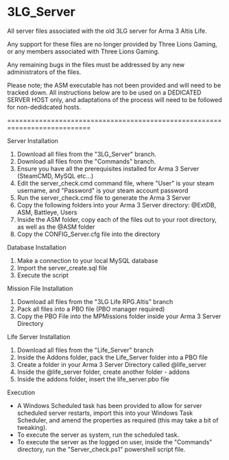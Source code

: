 # 3LG_Server
All server files associated with the old 3LG server for Arma 3 Altis Life.

Any support for these files are no longer provided by Three Lions Gaming, or any members associated with Three Lions Gaming.

Any remaining bugs in the files must be addressed by any new administrators of the files.

Please note; the ASM executable has not been provided and will need to be tracked down.
All instructions below are to be used on a DEDICATED SERVER HOST only, and adaptations of the process will need to be followed for non-dedidcated hosts.

===========================================================================

Server Installation

1. Download all files from the "3LG_Server" branch.
2. Download all files from the "Commands" branch.
3. Ensure you have all the prerequisites installed for Arma 3 Server (SteamCMD, MySQL etc...)
4. Edit the server_check.cmd command file, where "User" is your steam username, and "Password" is your steam account password
5. Run the server_check.cmd file to generate the Arma 3 Server
6. Copy the following folders into your Arma 3 Server directory: @ExtDB, ASM, Battleye, Users
7. Inside the ASM folder, copy each of the files out to your root directory, as well as the @ASM folder
8. Copy the CONFIG_Server.cfg file into the directory

Database Installation
1. Make a connection to your local MySQL database
2. Import the server_create.sql file
3. Execute the script

Mission File Installation
1. Download all files from the "3LG Life RPG.Altis" branch
2. Pack all files into a PBO file (PBO manager required)
3. Copy the PBO File into the MPMissions folder inside your Arma 3 Server Directory

Life Server Installation
1. Download all files from the "Life_Server" branch
2. Inside the Addons folder, pack the Life_Server folder into a PBO file
3. Create a folder in your Arma 3 Server Directory called @life_server
4. Inside the @life_server folder, create another folder - addons
5. Inside the addons folder, insert the life_server.pbo file

Execution
- A Windows Scheduled task has been provided to allow for server scheduled server restarts, import this into your Windows Task Scheduler, and amend the properties as required (this may take a bit of tweaking).
- To execute the server as system, run the scheduled task.
- To execute the server as the logged on user, inside the "Commands" directory, run the "Server_check.ps1" powershell script file.
